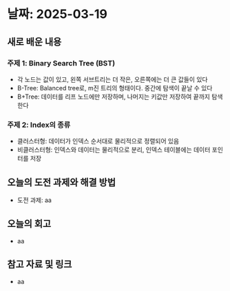 # 날짜: 2025-03-19

## 새로 배운 내용
### 주제 1: Binary Search Tree (BST)
- 각 노드는 값이 있고, 왼쪽 서브트리는 더 작은, 오른쪽에는 더 큰 값들이 있다
- B-Tree: Balanced tree로, m진 트리의 형태이다. 중간에 탐색이 끝날 수 있다
- B+Tree: 데이터를 리프 노드에만 저장하며, 나머지는 키값만 저장하여 끝까지 탐색한다

### 주제 2: Index의 종류
- 클러스터형: 데이터가 인덱스 순서대로 물리적으로 정렬되어 있음
- 비클러스터형: 인덱스와 데이터는 물리적으로 분리, 인덱스 테이블에는 데이터 포인터를 저장

## 오늘의 도전 과제와 해결 방법
- 도전 과제: aa

## 오늘의 회고
- aa

## 참고 자료 및 링크
- aa
